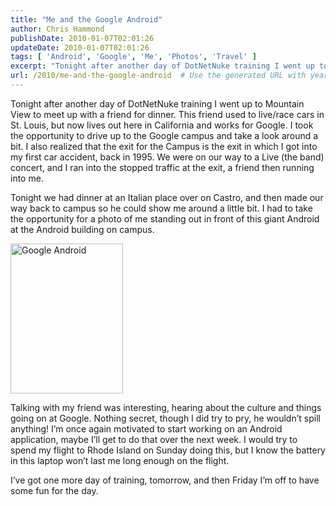 ```yaml
---
title: "Me and the Google Android"
author: Chris Hammond
publishDate: 2010-01-07T02:01:26
updateDate: 2010-01-07T02:01:26
tags: [ 'Android', 'Google', 'Me', 'Photos', 'Travel' ]
excerpt: "Tonight after another day of DotNetNuke training I went up to Mountain View to meet up with a friend for dinner. This friend used to live/race cars in St. Louis, but now lives out here in California and works for Google. I took the opportunity to drive up to the Google campus and take a look around a bit. I also realized that the exit for the Campus is the exit in which I got into my first car accident, back in 1995. We were on our way to a Live (the band) concert, and I ran into the stopped traffic at the exit, a friend then running into me."
url: /2010/me-and-the-google-android  # Use the generated URL with year
---
```

<p>Tonight after another day of DotNetNuke training I went up to Mountain View to meet up with a friend for dinner. This friend used to live/race cars in St. Louis, but now lives out here in California and works for Google. I took the opportunity to drive up to the Google campus and take a look around a bit. I also realized that the exit for the Campus is the exit in which I got into my first car accident, back in 1995. We were on our way to a Live (the band) concert, and I ran into the stopped traffic at the exit, a friend then running into me.</p>  <p>Tonight we had dinner at an Italian place over on Castro, and then made our way back to campus so he could show me around a little bit. I had to take the opportunity for a photo of me standing out in front of this giant Android at the Android building on campus.</p>  <p><a href="https://www.flickr.com/photos/chammond/4253459266/"><img border="0" alt="Google Android" src="https://farm5.static.flickr.com/4038/4253459266_04983d7684_m.jpg" width="180" height="240" /></a></p>  <p>Talking with my friend was interesting, hearing about the culture and things going on at Google. Nothing secret, though I did try to pry, he wouldn’t spill anything! I’m once again motivated to start working on an Android application, maybe I’ll get to do that over the next week. I would try to spend my flight to Rhode Island on Sunday doing this, but I know the battery in this laptop won’t last me long enough on the flight. </p>  <p>I’ve got one more day of training, tomorrow, and then Friday I’m off to have some fun for the day.</p>

